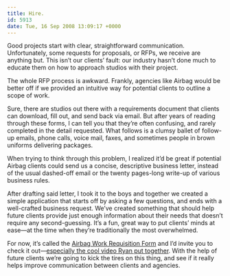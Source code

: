 ```yaml
---
title: Hire.
id: 5913
date: Tue, 16 Sep 2008 13:09:17 +0000
---
```


Good projects start with clear, straightforward communication. Unfortunately, some requests for proposals, or <span class="caps">RFP</span>s, we receive are anything but. This isn’t our clients’ fault: our industry hasn’t done much to educate them on how to approach studios with their project.  

The whole <span class="caps">RFP</span> process is awkward. Frankly, agencies like Airbag would be better off if we provided an intuitive way for potential clients to outline a scope of work.  

Sure, there are studios out there with a requirements document that clients can download, fill out, and send back via email. But after years of reading through these forms, I can tell you that they’re often confusing, and rarely completed in the detail requested. What follows is a clumsy ballet of follow-up emails, phone calls, voice mail, faxes, and sometimes people in brown uniforms delivering packages.  

When trying to think through this problem, I realized it’d be great if potential Airbag clients could send us a concise, descriptive business letter, instead of the usual dashed-off email or the twenty pages-long write-up of various business rules.  

After drafting said letter, I took it to the boys and together we created a simple application that starts off by asking a few questions, and ends with a well-crafted business request. We’ve created something that should help future clients provide just enough information about their needs that doesn’t require any second-guessing. It’s a fun, great way to put clients’ minds at ease—at the time when they’re traditionally the most overwhelmed.  

For now, it’s called the [Airbag Work Requisition Form](http://rfp.airbagindustries.com/) and I’d invite you to check it out—[especially the cool video Ryan put together](http://rfp.airbagindustries.com/demo/video.php). With the help of future clients we’re going to kick the tires on this thing, and see if it really helps improve communication between clients and agencies.





